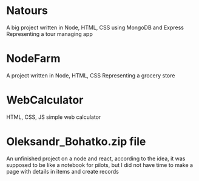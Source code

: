 # Natours
A big project written in Node, HTML, CSS using MongoDB and Express
Representing a tour managing app

# NodeFarm
A project written in Node, HTML, CSS 
Representing a grocery store

# WebCalculator
HTML, CSS, JS simple web calculator

# Oleksandr_Bohatko.zip file
An unfinished project on a node and react, according to the idea, it was supposed to be like a notebook for pilots, but I did not have time to make a page with details in items and create records
